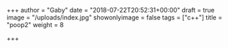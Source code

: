 +++
author = "Gaby"
date = "2018-07-22T20:52:31+00:00"
draft = true
image = "/uploads/index.jpg"
showonlyimage = false
tags = ["c++"]
title = "poop2"
weight = 8

+++
